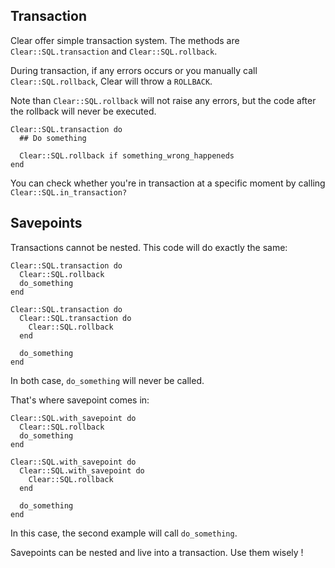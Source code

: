 ## Transaction

Clear offer simple transaction system. The methods are `Clear::SQL.transaction` and `Clear::SQL.rollback`.

During transaction, if any errors occurs or you manually call `Clear::SQL.rollback`, Clear will throw a `ROLLBACK`.

Note than `Clear::SQL.rollback` will not raise any errors, but the code after the rollback will never be executed.

```crystal
Clear::SQL.transaction do
  ## Do something

  Clear::SQL.rollback if something_wrong_happeneds
end
```

You can check whether you're in transaction at a specific moment by calling `Clear::SQL.in_transaction?`


## Savepoints



Transactions cannot be nested. This code will do exactly the same:

```crystal
Clear::SQL.transaction do
  Clear::SQL.rollback
  do_something
end

Clear::SQL.transaction do
  Clear::SQL.transaction do
    Clear::SQL.rollback
  end

  do_something
end
```
In both case, `do_something` will never be called.

That's where savepoint comes in:

```crystal
Clear::SQL.with_savepoint do
  Clear::SQL.rollback
  do_something
end

Clear::SQL.with_savepoint do
  Clear::SQL.with_savepoint do
    Clear::SQL.rollback
  end

  do_something
end
```

In this case, the second example will call `do_something`.

Savepoints can be nested and live into a transaction. Use them wisely !